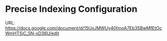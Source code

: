 # Precise Indexing Configuration

URL: https://docs.google.com/document/d/15UxJMWUy40hnoA7Eb35BwMfEtOcWmHTSiC_5N-xD36U/edit
